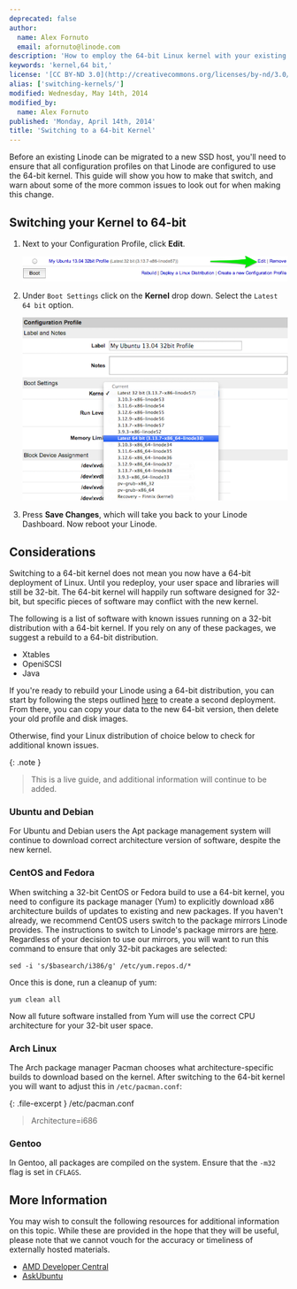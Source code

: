 ```yaml
---
deprecated: false
author:
  name: Alex Fornuto
  email: afornuto@linode.com
description: 'How to employ the 64-bit Linux kernel with your existing distribution.'
keywords: 'kernel,64 bit,'
license: '[CC BY-ND 3.0](http://creativecommons.org/licenses/by-nd/3.0/us/)'
alias: ['switching-kernels/']
modified: Wednesday, May 14th, 2014
modified_by:
  name: Alex Fornuto
published: 'Monday, April 14th, 2014'
title: 'Switching to a 64-bit Kernel'
---
```


Before an existing Linode can be migrated to a new SSD host, you'll need to ensure that all configuration profiles on that Linode are configured to use the 64-bit kernel. This guide will show you how to make that switch, and warn about some of the more common issues to look out for when making this change.

Switching your Kernel to 64-bit
-------------------------------

1.  Next to your Configuration Profile, click **Edit**.

    [![.](/docs/assets/1728-64bit1v3_small.png)](/docs/assets/1727-64bit1v3.png)

2.  Under `Boot Settings` click on the **Kernel** drop down. Select the `Latest 64 bit` option.

    [![.](/docs/assets/1726-64bit-2v3.png)](/docs/assets/1726-64bit-2v3.png)

3.  Press **Save Changes**, which will take you back to your Linode Dashboard. Now reboot your Linode.

Considerations
--------------

Switching to a 64-bit kernel does not mean you now have a 64-bit deployment of Linux. Until you redeploy, your user space and libraries will still be 32-bit. The 64-bit kernel will happily run software designed for 32-bit, but specific pieces of software may conflict with the new kernel.

The following is a list of software with known issues running on a 32-bit distribution with a 64-bit kernel. If you rely on any of these packages, we suggest a rebuild to a 64-bit distribution.

-   Xtables
-   OpeniSCSI
-   Java

If you're ready to rebuild your Linode using a 64-bit distribution, you can start by following the steps outlined [here](https://library.linode.com/disk-images-config-profiles#sph_creating-a-disk-image-with-a-linux-distribution-installed) to create a second deployment. From there, you can copy your data to the new 64-bit version, then delete your old profile and disk images.

Otherwise, find your Linux distribution of choice below to check for additional known issues.

 {: .note }
>
> This is a live guide, and additional information will continue to be added.

### Ubuntu and Debian

For Ubuntu and Debian users the Apt package management system will continue to download correct architecture version of software, despite the new kernel.

### CentOS and Fedora

When switching a 32-bit CentOS or Fedora build to use a 64-bit kernel, you need to configure its package manager (Yum) to explicitly download x86 architecture builds of updates to existing and new packages. If you haven't already, we recommend CentOS users switch to the package mirrors Linode provides. The instructions to switch to Linode's package mirrors are [here](/docs/package-mirrors). Regardless of your decision to use our mirrors, you will want to run this command to ensure that only 32-bit packages are selected:

    sed -i 's/$basearch/i386/g' /etc/yum.repos.d/*

Once this is done, run a cleanup of yum:

    yum clean all

Now all future software installed from Yum will use the correct CPU architecture for your 32-bit user space.

### Arch Linux

The Arch package manager Pacman chooses what architecture-specific builds to download based on the kernel. After switching to the 64-bit kernel you will want to adjust this in `/etc/pacman.conf`:

{: .file-excerpt }
/etc/pacman.conf

> Architecture=i686

### Gentoo

In Gentoo, all packages are compiled on the system. Ensure that the `-m32` flag is set in `CFLAGS`.

More Information
----------------

You may wish to consult the following resources for additional information on this topic. While these are provided in the hope that they will be useful, please note that we cannot vouch for the accuracy or timeliness of externally hosted materials.

- [AMD Developer Central](http://developer.amd.com/community/blog/2008/03/06/myths-and-facts-about-64-bit-linux/)
- [AskUbuntu](http://askubuntu.com/questions/81824/how-can-i-switch-a-32-bit-installation-to-a-64-bit-one)



